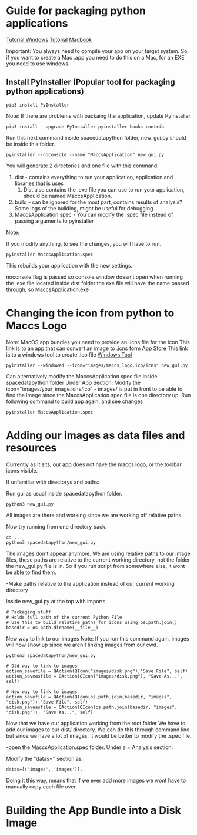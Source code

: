 # Guide for packaging python applications #


[Tutorial Windows](https://www.pythonguis.com/tutorials/packaging-pyside6-applications-windows-pyinstaller-installforge/)
[Tutorial Macbook](https://www.pythonguis.com/tutorials/packaging-pyqt5-applications-pyinstaller-macos-dmg/)

Important: You always need to compile your app on your target system. So, if you want to create a Mac .app
    you need to do this on a Mac, for an EXE you need to use windows.
    
## Install PyInstaller (Popular tool for packaging python applications) ##

```
pip3 install PyInstaller
```

Note: If there are problems with packaing the application, update PyInstaller

```
pip3 install --upgrade PyInstaller pyinstaller-hooks-contrib
```

Run this next command inside spacedatapython folder, new_gui.py should be inside this folder.

```
pyinstaller --noconsole --name "MaccsApplication" new_gui.py
```

You will generate 2 directories and one file with this command: 
1. dist - contains everything to run your application, application and libraries that is uses
    1. Dist also contains the .exe file you can use to run your application, should be named MaccsApplication.
2. build - can be ignored for the most part, contains results of analysis? Some logs of the building, might be useful for debugging
3. MaccsApplication.spec - You can modify the .spec file instead of passing arguments to pyinstaller

Note:

If you modify anything, to see the changes, you will have to run.

```
pyinstaller MaccsApplication.spec
```

This rebuilds your application with the new settings.

noconsole flag is passed so console window doesn't open when running the .exe file located inside dist folder
the exe file will have the name passed through, so MaccsApplication.exe

# Changing the icon from python to Maccs Logo #

Note:
MacOS app bundles you need to provide an .icns file for the icon
This link is to an app that can convert an image to .icns form [App Store](https://apps.apple.com/us/app/image2icon-make-your-own-icons/id992115977)
This link is to a windows tool to create .ico file [Windows Tool](https://portableapps.com/apps/graphics_pictures/icofx_portable)

```
pyinstaller --windowed --icon="images/maccs_logo.ico/icns" new_gui.py
```

Can alternatively modify the MaccsApplication.spec file inside spacedatapython folder
Under App Section: Modify the icon="images/your_image.icns/ico" - images/ is put in front to be
able to find the image since the MaccsApplication.spec file is one directory up.
Run following command to build app again, and see changes

```
pyinstaller MaccsApplication.spec
```

# Adding our images as data files and resources #

Currently as it sits, our app does not have the maccs logo, or the toolbar icons visible.

If unfamiliar with directorys and paths:

Run gui as usual inside spacedatapython folder.

```
python3 new_gui.py
```

All images are there and working since we are working off relative paths.

Now try running from one directory back.

```
cd ..
python3 spacedatapython/new_gui.py
```

The images don't appear anymore. We are using relative paths to our image files,
these paths are relative to the current working directory, not the folder the new_gui.py file is in.
So if you run script from somewhere else, it wont be able to find them.

-Make paths relative to the application instead of our current working directory

Inside new_gui.py at the top with imports 

```
# Packaging stuff
# Holds full path of the current Python File
# Use this to build relative paths for icons using os.path.join()
basedir = os.path.dirname(__file__)
```

New way to link to our images
Note: If you run this command again, images will now show up since we aren't linking images from our cwd.

``` 
python3 spacedatapython/new_gui.py
```

```
# Old way to link to images
action_savefile = QAction(QIcon("images/disk.png"),"Save File", self)
action_saveasfile = QAction(QIcon("images/disk.png"), "Save As...", self)

# New way to link to images
action_savefile = QAction(QIcon(os.path.join(basedir, "images", "disk.png")),"Save File", self)
action_saveasfile = QAction(QIcon(os.path.join(basedir, "images", "disk.png")), "Save As...", self)

```

Now that we have our application working from the root folder
We have to add our images to our dist/ directory. We can do this through command line
but since we have a lot of images, it would be better to modify the .spec file.

-open the MaccsApplication.spec folder. Under a = Analysis section:

Modify the "datas=" section as:

```
datas=[('images', 'images')],
```

Doing it this way, means that if we ever add more images we wont have to manually copy each file over.


# Building the App Bundle into a Disk Image #


